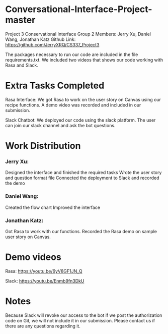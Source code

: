 # Conversational-Interface-Project-master
Project 3 Conservational Interface
Group 2
Members: Jerry Xu, Daniel Wang, Jonathan Katz
Github Link: https://github.com/JerryXRQ/CS337_Project3

The packages necessary to run our code are included in the file requirements.txt. We included two videos that shows our code working with Rasa and Slack.



# Extra Tasks Completed
Rasa Interface:
We got Rasa to work on the user story on Canvas using our recipe functions. A demo video was recorded and included in our submission.

Slack Chatbot:
We deployed our code using the slack platform. The user can join our slack channel and ask the bot questions.



# Work Distribution


### Jerry Xu:
Designed the interface and finished the required tasks
Wrote the user story and question format file
Connected the deployment to Slack and recorded the demo

### Daniel Wang:
Created the flow chart
Improved the interface

### Jonathan Katz:
Got Rasa to work with our functions.
Recorded the Rasa demo on sample user story on Canvas.


# Demo videos

Rasa: https://youtu.be/6yV8GF1JN_Q

Slack: https://youtu.be/Enmb9fn3DkU

# Notes

Because Slack will revoke our access to the bot if we post the authorization code on Git, we will not include it in our submission. Please contact us if there are any questions regarding it.
